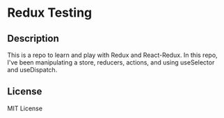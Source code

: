 # Redux Testing

## Description

This is a repo to learn and play with Redux and React-Redux. In this repo, I've been manipulating a store, reducers, actions, and using useSelector and useDispatch.

## License

MIT License